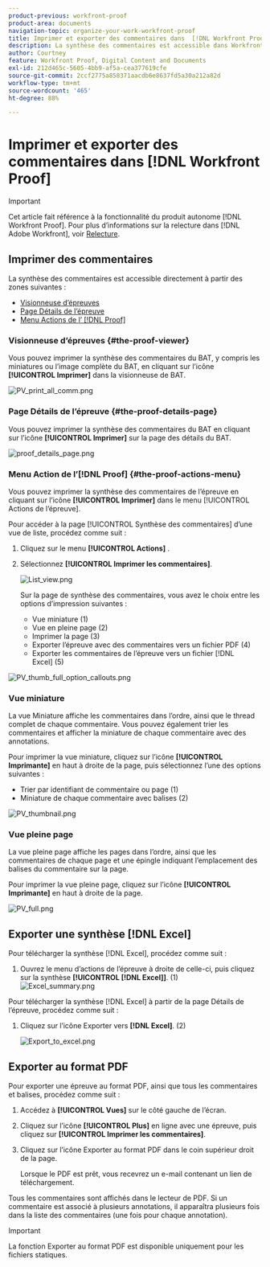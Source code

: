 ```yaml
---
product-previous: workfront-proof
product-area: documents
navigation-topic: organize-your-work-workfront-proof
title: Imprimer et exporter des commentaires dans  [!DNL Workfront Proof]
description: La synthèse des commentaires est accessible dans Workfront Proof.
author: Courtney
feature: Workfront Proof, Digital Content and Documents
exl-id: 212d465c-5605-4bb9-af5a-cea377619cfe
source-git-commit: 2ccf2775a858371aacdb6e8637fd5a30a212a82d
workflow-type: tm+mt
source-wordcount: '465'
ht-degree: 88%

---
```


# Imprimer et exporter des commentaires dans [!DNL Workfront Proof]

>[!IMPORTANT]
>
>Cet article fait référence à la fonctionnalité du produit autonome [!DNL Workfront Proof]. Pour plus d’informations sur la relecture dans [!DNL Adobe Workfront], voir [Relecture](../../../review-and-approve-work/proofing/proofing.md).

## Imprimer des commentaires

La synthèse des commentaires est accessible directement à partir des zones suivantes :

* [Visionneuse d’épreuves](#the-proof-viewer)
* [Page Détails de l’épreuve](#the-proof-details-page)
* [Menu Actions de l’ [!DNL Proof] ](#the-proof-actions-menu)

### Visionneuse d’épreuves {#the-proof-viewer}

Vous pouvez imprimer la synthèse des commentaires du BAT, y compris les miniatures ou l’image complète du BAT, en cliquant sur l’icône **[!UICONTROL Imprimer]** dans la visionneuse de BAT.

![PV_print_all_comm.png](assets/pv-print-all-comm-350x158.png)

### Page Détails de l’épreuve {#the-proof-details-page}

Vous pouvez imprimer la synthèse des commentaires du BAT en cliquant sur l’icône **[!UICONTROL Imprimer]** sur la page des détails du BAT.

![proof_details_page.png](assets/proof-details-page-350x231.png)

### Menu Action de l’[!DNL Proof] {#the-proof-actions-menu}

Vous pouvez imprimer la synthèse des commentaires de l’épreuve en cliquant sur l’icône **[!UICONTROL Imprimer]** dans le menu [!UICONTROL Actions de l’épreuve].

Pour accéder à la page [!UICONTROL Synthèse des commentaires] d’une vue de liste, procédez comme suit :

1. Cliquez sur le menu **[!UICONTROL Actions]** .
1. Sélectionnez **[!UICONTROL Imprimer les commentaires]**.

   ![List_view.png](assets/list-view-350x155.png)

   Sur la page de synthèse des commentaires, vous avez le choix entre les options d’impression suivantes :

   * Vue miniature (1)
   * Vue en pleine page (2)
   * Imprimer la page (3)
   * Exporter l’épreuve avec des commentaires vers un fichier PDF (4)
   * Exporter les commentaires de l’épreuve vers un fichier [!DNL Excel] (5)

![PV_thumb_full_option_callouts.png](assets/pv-thumb-full-option-callouts-350x154.png)

### Vue miniature

La vue Miniature affiche les commentaires dans l’ordre, ainsi que le thread complet de chaque commentaire. Vous pouvez également trier les commentaires et afficher la miniature de chaque commentaire avec des annotations.

Pour imprimer la vue miniature, cliquez sur l’icône **[!UICONTROL Imprimante]** en haut à droite de la page, puis sélectionnez l’une des options suivantes :

* Trier par identifiant de commentaire ou page (1)
* Miniature de chaque commentaire avec balises (2)

![PV_thumbnail.png](assets/pv-thumbnail-350x290.png)

### Vue pleine page

La vue pleine page affiche les pages dans l’ordre, ainsi que les commentaires de chaque page et une épingle indiquant l’emplacement des balises du commentaire sur la page.

Pour imprimer la vue pleine page, cliquez sur l’icône **[!UICONTROL Imprimante]** en haut à droite de la page.

![PV_full.png](assets/pv-full-350x347.png)

## Exporter une synthèse [!DNL Excel]

Pour télécharger la synthèse [!DNL Excel], procédez comme suit :

1. Ouvrez le menu d’actions de l’épreuve à droite de celle-ci, puis cliquez sur la synthèse **[!UICONTROL [!DNL Excel]]**. (1)\
   ![Excel_summary.png](assets/excel-summary-350x450.png)

Pour télécharger la synthèse [!DNL Excel] à partir de la page Détails de l’épreuve, procédez comme suit :

1. Cliquez sur l’icône Exporter vers **[!DNL Excel]**. (2)

   ![Export_to_excel.png](assets/export-to-excel-350x185.png)

## Exporter au format PDF

Pour exporter une épreuve au format PDF, ainsi que tous les commentaires et balises, procédez comme suit :

1. Accédez à **[!UICONTROL Vues]** sur le côté gauche de l’écran.
1. Cliquez sur l’icône **[!UICONTROL Plus]** en ligne avec une épreuve, puis cliquez sur **[!UICONTROL Imprimer les commentaires]**.

1. Cliquez sur l’icône Exporter au format PDF dans le coin supérieur droit de la page.

   Lorsque le PDF est prêt, vous recevrez un e-mail contenant un lien de téléchargement.

Tous les commentaires sont affichés dans le lecteur de PDF. Si un commentaire est associé à plusieurs annotations, il apparaîtra plusieurs fois dans la liste des commentaires (une fois pour chaque annotation).

>[!IMPORTANT]
>
>La fonction Exporter au format PDF est disponible uniquement pour les fichiers statiques.
